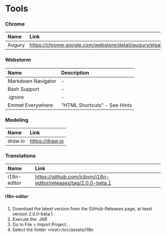 # Tools

### Chrome
| Name | Link |
| :------ | :------ |
| Augury | <https://chrome.google.com/webstore/detail/augury/elgalmkoelokbchhkhacckoklkejnhcd> |


### Webstorm
| Name | Description |
| :------ | :------ |  
| Markdown Navigator | - |
| Bash Support | - |
| .ignore | - |
| Emmet Everywhere | "HTML Shortcuts" - See Hints <TODO LINK> |

### Modeling
| Name | Link |
| :------ | :------ |
| draw.io | <https://draw.io> |

### Translations
| Name | Link |
| :--- | :--- |
| i18n-editor | <https://github.com/jcbvm/i18n-editor/releases/tag/2.0.0-beta.1> |

##### i18n-editor

1. Download the latest version from the GitHub-Releases page, at least version 2.0.0-beta.1
2. Execute the .JAR
3. Go to File > Import Project...
4. Select the folder \<root\>/src/assets/i18n
